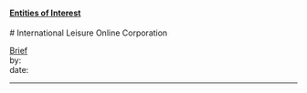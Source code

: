 #### [Entities of Interest](/list.html)
<link rel="stylesheet" type="text/css" href="../../assets/style.css">
# International Leisure Online Corporation

[comment]: <> (Add/Remove information below as you want)
[comment]: <> (Markdown cheatsheet: https://github.com/adam-p/markdown-here/wiki/Markdown-Cheatsheet)
[Brief](Brief.md)  
by:  
date:  

---
[comment]: <> (Add your content here)